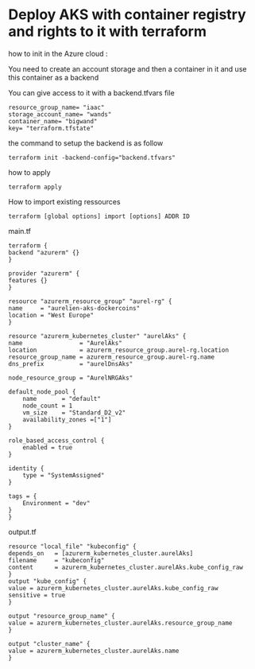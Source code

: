 # Deploy AKS with container registry and rights to it with terraform


how to init in the Azure cloud :

You need to create an account storage and then a container in it and use this container as a backend

You can give access to it with a backend.tfvars file

    resource_group_name= "iaac"
    storage_account_name= "wands"
    container_name= "bigwand"
    key= "terraform.tfstate"


the command to setup the backend is as follow

    terraform init -backend-config="backend.tfvars"



how to apply

    terraform apply

How to import existing ressources

    terraform [global options] import [options] ADDR ID

main.tf

    terraform {
    backend "azurerm" {}
    }

    provider "azurerm" {
    features {}
    }

    resource "azurerm_resource_group" "aurel-rg" {
    name     = "aurelien-aks-dockercoins"
    location = "West Europe"
    }

    resource "azurerm_kubernetes_cluster" "aurelAks" {
    name                = "AurelAks"
    location            = azurerm_resource_group.aurel-rg.location
    resource_group_name = azurerm_resource_group.aurel-rg.name
    dns_prefix          = "aurelDnsAks"

    node_resource_group = "AurelNRGAks"

    default_node_pool {
        name       = "default"
        node_count = 1
        vm_size    = "Standard_D2_v2"
        availability_zones =["1"]
    }

    role_based_access_control {
        enabled = true
    }

    identity {
        type = "SystemAssigned"
    }

    tags = {
        Environment = "dev"
    }
    }

output.tf

    resource "local_file" "kubeconfig" {
    depends_on   = [azurerm_kubernetes_cluster.aurelAks]
    filename     = "kubeconfig"
    content      = azurerm_kubernetes_cluster.aurelAks.kube_config_raw
    }
    output "kube_config" {
    value = azurerm_kubernetes_cluster.aurelAks.kube_config_raw
    sensitive = true
    }

    output "resource_group_name" {
    value = azurerm_kubernetes_cluster.aurelAks.resource_group_name
    }

    output "cluster_name" {
    value = azurerm_kubernetes_cluster.aurelAks.name
    }

